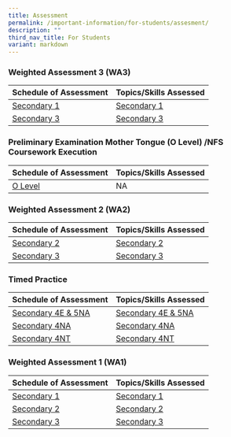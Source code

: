 ```yaml
---
title: Assessment
permalink: /important-information/for-students/assesment/
description: ""
third_nav_title: For Students
variant: markdown
---
```

### 	Weighted Assessment 3 (WA3)

|  Schedule of Assessment | Topics/Skills Assessed |
| -------- | -------- |
| [Secondary 1](https://drive.google.com/file/d/1dRTTf8Q5PyR64TcSFBeOpQgmTRdpW4wA/view?usp=drive_link)     |  [Secondary 1](https://drive.google.com/file/d/1_IXChgk-BDqihxLCaV6fd6k-BMmowGKd/view?usp=drive_link)  |
| [Secondary 3](https://drive.google.com/file/d/1YB62ZsLKjVtKj2X80tuY7aEEuv8zxuiZ/view?usp=drive_link)     |  [Secondary 3](https://drive.google.com/file/d/1yQcZO-ZnjzssTcLNFsrH2RkESNODHexT/view?usp=drive_link)      |


### 	Preliminary Examination Mother Tongue (O Level) /NFS Coursework Execution

|  Schedule of Assessment | Topics/Skills Assessed |
| -------- | -------- |
| [O Level](https://drive.google.com/file/d/1KQQC-TeVbkVcQXsy75l5Wndx_Cd5tXc_/view?usp=drive_link)     |  NA


### 	Weighted Assessment 2 (WA2)

|  Schedule of Assessment | Topics/Skills Assessed |
| -------- | -------- |
| [Secondary 2](https://drive.google.com/file/d/1OlMtD0S5iMFPEKR7j9LByIoHqM6Wl7jn/view?usp=drive_link)     |  [Secondary 2](https://drive.google.com/file/d/1urmWGeyj6u4UcbffP5ge7Xr9BW0_yfBR/view?usp=drive_link)  |
| [Secondary 3](https://drive.google.com/file/d/1N7xdhwc30U-K4FST68m7Gf2K177sbtp8/view?usp=drive_link)     |  [Secondary 3](https://drive.google.com/file/d/1r5bzqTp_UTs_bhTsRRq-lHha_t0QfoUH/view?usp=drive_link)      |


### 	Timed Practice 

|  Schedule of Assessment | Topics/Skills Assessed |
| -------- | -------- |
| [Secondary 4E & 5NA](https://drive.google.com/file/d/1v9Rfb1ncVedlyKVZpg-GcEfzBGKJob84/view?usp=drive_link)     |  [Secondary 4E & 5NA](https://drive.google.com/file/d/1yMND-3bX4dHXeEYp1M5whLUfT8nO0TTM/view?usp=drive_link)  |
| [Secondary 4NA](https://drive.google.com/file/d/1hXBr8l0BAs2pyda8TK0QXFSL9CLACCTV/view?usp=drive_link)     |  [Secondary 4NA](https://drive.google.com/file/d/1GBQGKUJWeMQilJ5b4Cy8XiVFZV68FDHU/view?usp=drive_link)      |
| [Secondary 4NT](https://drive.google.com/file/d/1MzMA39M5azzuzN3fp1Eh2wn_oTuFQDvr/view?usp=drive_link)     |  [Secondary 4NT](https://drive.google.com/file/d/1gYmWZbeZfVjUYoqEQr_hf8MiYlP1clFx/view?usp=drive_link)      |


### 	Weighted Assessment 1 (WA1)

|  Schedule of Assessment | Topics/Skills Assessed |
| -------- | -------- |
| [Secondary 1](https://drive.google.com/file/d/18-fkWvyQwNDPhYm5Hux9qN1hRyb0gnYS/view?usp=drive_link)     |  [Secondary  1](https://drive.google.com/file/d/1ul4IMmES9UYCmD1HMJ_QezlhAEWig7aE/view?usp=drive_link)  |
| [Secondary 2](https://drive.google.com/file/d/10cbD5lm47VXqdTHRWOwoXAaXHqso1D4V/view?usp=drive_link)     |  [Secondary 2](https://drive.google.com/file/d/1K5DJybJM8fYYLTYpsluUgcwfkyiMLUFj/view?usp=drive_link)  |
| [Secondary 3](https://drive.google.com/file/d/1Dbt95B-ukz48-A6Vly89CMa-qGstEnN4/view?usp=drive_link)     |  [Secondary 3](https://drive.google.com/file/d/15_P8ikyCBWDVKcgmek6i5sneV2GO2ki_/view?usp=drive_link)      |